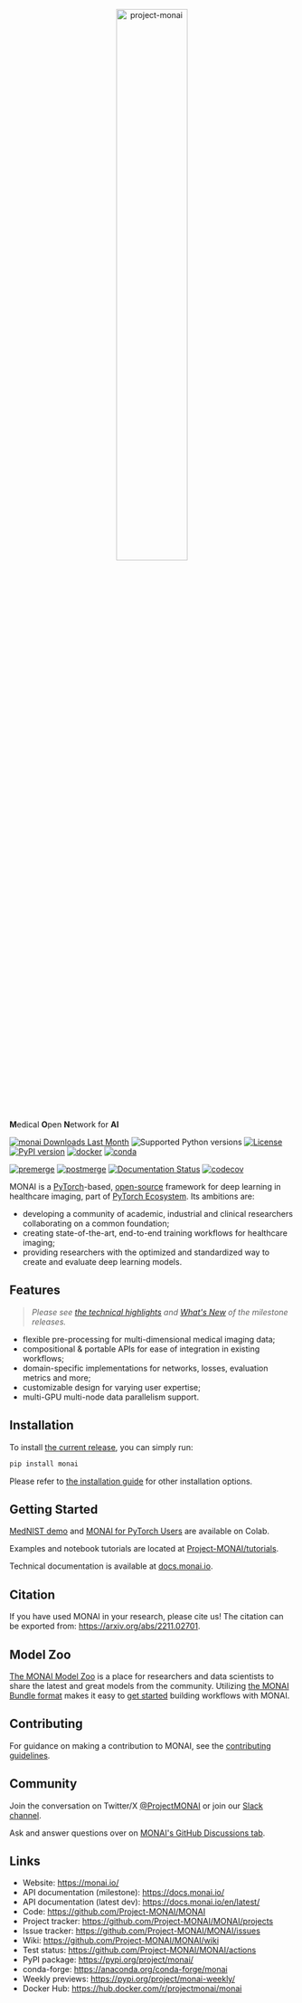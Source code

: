 <p align="center">
  <img src="https://raw.githubusercontent.com/Project-MONAI/MONAI/dev/docs/images/MONAI-logo-color.png" width="50%" alt='project-monai'>
</p>

**M**edical **O**pen **N**etwork for **AI**

[![monai Downloads Last Month](https://assets.piptrends.com/get-last-month-downloads-badge/monai.svg 'monai Downloads Last Month by pip Trends')](https://piptrends.com/package/monai)
![Supported Python versions](https://raw.githubusercontent.com/Project-MONAI/MONAI/dev/docs/images/python.svg)
[![License](https://img.shields.io/badge/license-Apache%202.0-green.svg)](https://opensource.org/licenses/Apache-2.0)
[![PyPI version](https://badge.fury.io/py/monai.svg)](https://badge.fury.io/py/monai)
[![docker](https://img.shields.io/badge/docker-pull-green.svg?logo=docker&logoColor=white)](https://hub.docker.com/r/projectmonai/monai)
[![conda](https://img.shields.io/conda/vn/conda-forge/monai?color=green)](https://anaconda.org/conda-forge/monai)

[![premerge](https://github.com/Project-MONAI/MONAI/actions/workflows/pythonapp.yml/badge.svg?branch=dev)](https://github.com/Project-MONAI/MONAI/actions/workflows/pythonapp.yml)
[![postmerge](https://img.shields.io/github/checks-status/project-monai/monai/dev?label=postmerge)](https://github.com/Project-MONAI/MONAI/actions?query=branch%3Adev)
[![Documentation Status](https://readthedocs.org/projects/monai/badge/?version=latest)](https://docs.monai.io/en/latest/)
[![codecov](https://codecov.io/gh/Project-MONAI/MONAI/branch/dev/graph/badge.svg?token=6FTC7U1JJ4)](https://codecov.io/gh/Project-MONAI/MONAI)

MONAI is a [PyTorch](https://pytorch.org/)-based, [open-source](https://github.com/Project-MONAI/MONAI/blob/dev/LICENSE) framework for deep learning in healthcare imaging, part of [PyTorch Ecosystem](https://pytorch.org/ecosystem/).
Its ambitions are:
- developing a community of academic, industrial and clinical researchers collaborating on a common foundation;
- creating state-of-the-art, end-to-end training workflows for healthcare imaging;
- providing researchers with the optimized and standardized way to create and evaluate deep learning models.


## Features
> _Please see [the technical highlights](https://docs.monai.io/en/latest/highlights.html) and [What's New](https://docs.monai.io/en/latest/whatsnew.html) of the milestone releases._

- flexible pre-processing for multi-dimensional medical imaging data;
- compositional & portable APIs for ease of integration in existing workflows;
- domain-specific implementations for networks, losses, evaluation metrics and more;
- customizable design for varying user expertise;
- multi-GPU multi-node data parallelism support.


## Installation

To install [the current release](https://pypi.org/project/monai/), you can simply run:

```bash
pip install monai
```

Please refer to [the installation guide](https://docs.monai.io/en/latest/installation.html) for other installation options.

## Getting Started

[MedNIST demo](https://colab.research.google.com/drive/1wy8XUSnNWlhDNazFdvGBHLfdkGvOHBKe) and [MONAI for PyTorch Users](https://colab.research.google.com/drive/1boqy7ENpKrqaJoxFlbHIBnIODAs1Ih1T) are available on Colab.

Examples and notebook tutorials are located at [Project-MONAI/tutorials](https://github.com/Project-MONAI/tutorials).

Technical documentation is available at [docs.monai.io](https://docs.monai.io).

## Citation

If you have used MONAI in your research, please cite us! The citation can be exported from: https://arxiv.org/abs/2211.02701.

## Model Zoo
[The MONAI Model Zoo](https://github.com/Project-MONAI/model-zoo) is a place for researchers and data scientists to share the latest and great models from the community.
Utilizing [the MONAI Bundle format](https://docs.monai.io/en/latest/bundle_intro.html) makes it easy to [get started](https://github.com/Project-MONAI/tutorials/tree/main/model_zoo) building workflows with MONAI.

## Contributing
For guidance on making a contribution to MONAI, see the [contributing guidelines](https://github.com/Project-MONAI/MONAI/blob/dev/CONTRIBUTING.md).

## Community
Join the conversation on Twitter/X [@ProjectMONAI](https://twitter.com/ProjectMONAI) or join our [Slack channel](https://forms.gle/QTxJq3hFictp31UM9).

Ask and answer questions over on [MONAI's GitHub Discussions tab](https://github.com/Project-MONAI/MONAI/discussions).

## Links
- Website: https://monai.io/
- API documentation (milestone): https://docs.monai.io/
- API documentation (latest dev): https://docs.monai.io/en/latest/
- Code: https://github.com/Project-MONAI/MONAI
- Project tracker: https://github.com/Project-MONAI/MONAI/projects
- Issue tracker: https://github.com/Project-MONAI/MONAI/issues
- Wiki: https://github.com/Project-MONAI/MONAI/wiki
- Test status: https://github.com/Project-MONAI/MONAI/actions
- PyPI package: https://pypi.org/project/monai/
- conda-forge: https://anaconda.org/conda-forge/monai
- Weekly previews: https://pypi.org/project/monai-weekly/
- Docker Hub: https://hub.docker.com/r/projectmonai/monai
